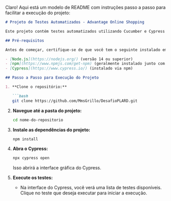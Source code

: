Claro! Aqui está um modelo de README com instruções passo a passo para facilitar a execução do projeto:

```markdown
# Projeto de Testes Automatizados - Advantage Online Shopping

Este projeto contém testes automatizados utilizando Cucumber e Cypress para o site [Advantage Online Shopping](https://advantageonlineshopping.com/#/). O projeto inclui cenários de teste para busca, inclusão de produtos no carrinho e atualização de imagem de produtos via API.

## Pré-requisitos

Antes de começar, certifique-se de que você tem o seguinte instalado em sua máquina:

- [Node.js](https://nodejs.org/) (versão 14 ou superior)
- [npm](https://www.npmjs.com/get-npm) (geralmente instalado junto com o Node.js)
- [Cypress](https://www.cypress.io/) (instalado via npm)

## Passo a Passo para Execução do Projeto

1. **Clone o repositório:**

   ```bash
   git clone https://github.com/MmsGrillo/DesafioPLARD.git
   ```

2. **Navegue até a pasta do projeto:**

   ```bash
   cd nome-do-repositorio
   ```

3. **Instale as dependências do projeto:**

   ```bash
   npm install
   ```

4. **Abra o Cypress:**

   ```bash
   npx cypress open
   ```

   Isso abrirá a interface gráfica do Cypress.

5. **Execute os testes:**

   - Na interface do Cypress, você verá uma lista de testes disponíveis. Clique no teste que deseja executar para iniciar a execução.
